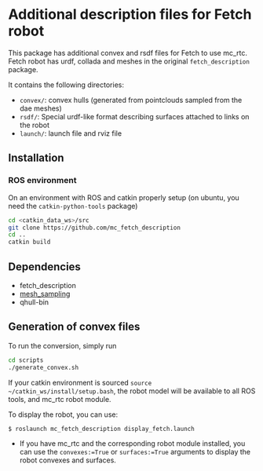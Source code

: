 # Additional description files for Fetch robot
This package has additional convex and rsdf files for Fetch to use mc_rtc.
Fetch robot has urdf, collada and meshes in the original `fetch_description` package.

It contains the following directories:
- `convex/`: convex hulls (generated from pointclouds sampled from the dae meshes)
- `rsdf/`: Special urdf-like format describing surfaces attached to links on the robot
- `launch/`: launch file and rviz file

## Installation

### ROS environment

On an environment with ROS and catkin properly setup (on ubuntu, you need the `catkin-python-tools` package)

```sh
cd <catkin_data_ws>/src
git clone https://github.com/mc_fetch_description
cd ..
catkin build
```

## Dependencies

- fetch_description
- [mesh_sampling](https://github.com/arntanguy/mesh_sampling)
- qhull-bin

## Generation of convex files
To run the conversion, simply run

```sh
cd scripts
./generate_convex.sh
```
If your catkin environment is sourced `source ~/catkin_ws/install/setup.bash`, the robot model will be available to all ROS tools, and mc_rtc robot module.

To display the robot, you can use:

```
$ roslaunch mc_fetch_description display_fetch.launch
```

 - If you have mc_rtc and the corresponding robot module installed, you can use the `convexes:=True` or `surfaces:=True` arguments to display the robot convexes and surfaces.

